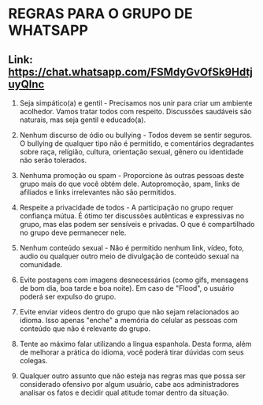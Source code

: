 # REGRAS PARA O GRUPO DE WHATSAPP 
## Link: https://chat.whatsapp.com/FSMdyGvOfSk9HdtjuyQlnc

1) Seja simpático(a) e gentil - Precisamos nos unir para criar um ambiente acolhedor. Vamos tratar todos com respeito. Discussões saudáveis são naturais, mas seja gentil e educado(a).

2) Nenhum discurso de ódio ou bullying - Todos devem se sentir seguros. O bullying de qualquer tipo não é permitido, e comentários degradantes sobre raça, religião, cultura, orientação sexual, gênero ou identidade não serão tolerados.

3) Nenhuma promoção ou spam - Proporcione às outras pessoas deste grupo mais do que você obtém dele. Autopromoção, spam, links de afiliados e links irrelevantes não são permitidos.

4) Respeite a privacidade de todos - A participação no grupo requer confiança mútua. É ótimo ter discussões autênticas e expressivas no grupo, mas elas podem ser sensíveis e privadas. O que é compartilhado no grupo deve permanecer nele.

5) Nenhum conteúdo sexual - Não é permitido nenhum link, vídeo, foto, audio ou qualquer outro meio de divulgação de conteúdo sexual na comunidade.

6) Evite postagens com imagens desnecessários (como gifs, mensagens de bom dia, boa tarde e boa noite). Em caso de "Flood", o usuário poderá ser expulso do grupo.

7) Evite enviar vídeos dentro do grupo que não sejam relacionados ao idioma. Isso apenas "enche" a memória do celular as pessoas com conteúdo que não é relevante do grupo.

8) Tente ao máximo falar utilizando a língua espanhola. Desta forma, além de melhorar a prática do idioma, você poderá tirar dúvidas com seus colegas.

9) Qualquer outro assunto que não esteja nas regras mas que possa ser considerado ofensivo por algum usuário, cabe aos administradores analisar os fatos e decidir qual atitude tomar dentro da situação.
